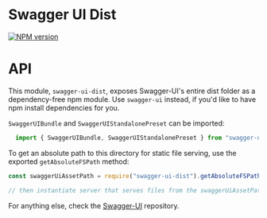 # Swagger UI Dist

[![NPM version](https://badge.fury.io/js/swagger-ui-dist.svg)](http://badge.fury.io/js/swagger-ui-dist)

# API

This module, `swagger-ui-dist`, exposes Swagger-UI's entire dist folder as a dependency-free npm module.
Use `swagger-ui` instead, if you'd like to have npm install dependencies for you.

`SwaggerUIBundle` and `SwaggerUIStandalonePreset` can be imported:

```javascript
  import { SwaggerUIBundle, SwaggerUIStandalonePreset } from "swagger-ui-dist"
```

To get an absolute path to this directory for static file serving, use the exported `getAbsoluteFSPath` method:

```javascript
const swaggerUiAssetPath = require("swagger-ui-dist").getAbsoluteFSPath()

// then instantiate server that serves files from the swaggerUiAssetPath
```

For anything else, check the [Swagger-UI](https://github.com/swagger-api/swagger-ui) repository.
